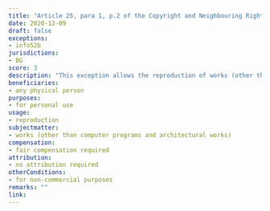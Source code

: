 ```yaml
---
title: "Article 25, para 1, p.2 of the Copyright and Neighbouring Rights Law (Член 25, ал.1, т.2 от Закона за авторското право и сродните му права)"
date: 2020-12-09 
draft: false
exceptions:
- info52b
jurisdictions:
- BG
score: 3
description: "This exception allows the reproduction of works (other than computer programs and architectural works) regardless of the carrier, by a physical person for personal use, unless done with commercial purposes, and against payment of fair compensation." 
beneficiaries:
- any physical person
purposes: 
- for personal use
usage:
- reproduction
subjectmatter:
- works (other than computer programs and architectural works)
compensation:
- fair compensation required
attribution: 
- no attribution required
otherConditions: 
- for non-commercial purposes
remarks: ""
link: 
---
```

